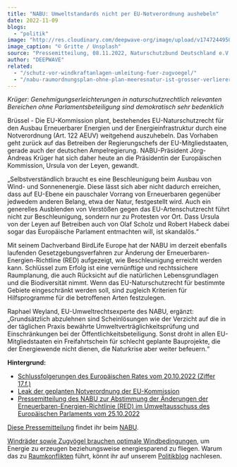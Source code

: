 ```yaml
---
title: "NABU: Umweltstandards nicht per EU-Notverordnung aushebeln"
date: 2022-11-09
blogs: 
  - "politik"
image: "http://res.cloudinary.com/deepwave-org/image/upload/v1747244950/deepwave.org/gritte-mq99XbkN_d4-unsplash-scaled.jpg"
image_caption: "© Gritte / Unsplash"
source: "Pressemitteilung, 08.11.2022, Naturschutzbund Deutschland e.V."
author: "DEEPWAVE"
related: 
  - "/schutz-vor-windkraftanlagen-umleitung-fuer-zugvoegel/"
  - "/nabu-raumordnungsplan-ohne-plan-meeresnatur-ist-grosser-verlierer/"
---
```


_Krüger: Genehmigungserleichterungen in naturschutzrechtlich relevanten Bereichen ohne Parlamentsbeteiligung sind demokratisch sehr bedenklich_

Brüssel - Die EU-Kommission plant, bestehendes EU-Naturschutzrecht für den Ausbau Erneuerbarer Energien und der Energieinfrastruktur durch eine Notverordnung (Art. 122 AEUV) weitgehend auszuhebeln. Das Vorhaben geht zurück auf das Betreiben der Regierungschefs der EU-Mitgliedstaaten, gerade auch der deutschen Ampelregierung.  NABU-Präsident Jörg-Andreas Krüger hat sich daher heute an die Präsidentin der Europäischen Kommission, Ursula von der Leyen, gewandt.

„Selbstverständlich braucht es eine Beschleunigung beim Ausbau von Wind- und Sonnenenergie. Diese lässt sich aber nicht dadurch erreichen, dass auf EU-Ebene ein pauschaler Vorrang von Erneuerbaren gegenüber jedwedem anderen Belang, etwa der Natur, festgestellt wird. Auch ein generelles Ausblenden von Verstößen gegen das EU-Artenschutzrecht führt nicht zur Beschleunigung, sondern nur zu Protesten vor Ort. Dass Ursula von der Leyen auf Betreiben auch von Olaf Scholz und Robert Habeck dabei sogar das Europäische Parlament entmachten will, ist skandalös.“

Mit seinem Dachverband BirdLife Europe hat der NABU im derzeit ebenfalls laufenden Gesetzgebungsverfahren zur Änderung der Erneuerbaren-Energien-Richtline (RED) aufgezeigt, wie Beschleunigung erreicht werden kann. Schlüssel zum Erfolg ist eine vernünftige und rechtssichere Raumplanung, die auch Rücksicht auf die natürlichen Lebensgrundlagen und die Biodiversität nimmt. Wenn das EU-Naturschutzrecht für bestimmte Gebiete eingeschränkt werden soll, sind zugleich Kriterien für Hilfsprogramme für die betroffenen Arten festzulegen.

Raphael Weyland, EU-Umweltrechtsexperte des NABU, ergänzt: „Grundsätzlich abzulehnen sind Scheinlösungen wie der Verzicht auf die in der täglichen Praxis bewährte Umweltverträglichkeitsprüfung und Einschränkungen bei der Öffentlichkeitsbeteiligung. Sonst droht in allen EU-Mitgliedstaaten ein Freifahrtschein für schlecht geplante Bauprojekte, die der Energiewende nicht dienen, die Naturkrise aber weiter befeuern.“

**Hintergrund:**

- [Schlussfolgerungen des Europäischen Rates vom 20.10.2022 (Ziffer 17.f.)](https://www.consilium.europa.eu/en/press/press-releases/2022/10/21/european-council-conclusions-on-energy-and-economy-20-october-2022/)
- [Leak der geplanten Notverordnung der EU-Kommission](https://twitter.com/AnnaHbrt/status/1589536615915229184)
- [Pressemitteilung des NABU zur Abstimmung der Änderungen der Erneuerbaren-Energien-Richtlinie (RED) im Umweltausschuss des Europäischen Parlaments vom 25.10.2022](https://www.nabu.de/presse/pressemitteilungen/index.php?popup=true&show=35852&db=presseservice)

[Diese Pressemitteilung](https://www.nabu.de/modules/presseservice/index.php?popup=true&db=presseservice&show=35952) findet ihr beim [NABU](https://www.nabu.de/).

[Windräder sowie Zugvögel brauchen optimale Windbedingungen](https://www.deepwave.org/schutz-vor-windkraftanlagen-umleitung-fuer-zugvoegel/), um Energie zu erzeugen beziehungsweise energiesparend zu fliegen. Warum das zu [Raumkonflikten](https://www.deepwave.org/nabu-raumordnungsplan-ohne-plan-meeresnatur-ist-grosser-verlierer/) führt, könnt ihr auf unserem [Politikblog](https://www.deepwave.org/blogs/politik/) nachlesen.

